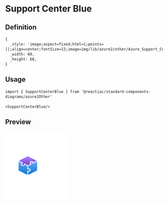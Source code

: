 # Support Center Blue

## Definition

```
{
  _style: 'image;aspect=fixed;html=1;points=[];align=center;fontSize=12;image=img/lib/azure2/other/Azure_Support_Center_Blue.svg;strokeColor=none;',
  _width: 60,
  _height: 68,
}
```

## Usage

```
import { SupportCenterBlue } from '@reactiac/standard-components-diagrams/azure2Other'

<SupportCenterBlue/>
```

## Preview

<img src="./support-center-blue.png" width="200"/>
